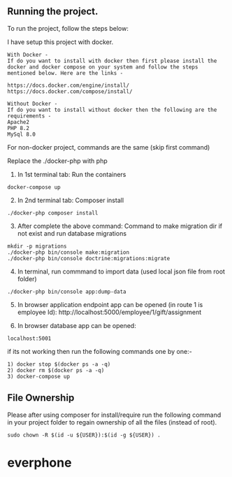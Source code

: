 ## Running the project.

To run the project, follow the steps below:

I have setup this project with docker.

```
With Docker -
If do you want to install with docker then first please install the docker and docker compose on your system and follow the steps mentioned below. Here are the links -

https://docs.docker.com/engine/install/
https://docs.docker.com/compose/install/
```

```
Without Docker -
If do you want to install without docker then the following are the requirements -
Apache2
PHP 8.2
MySql 8.0
```

For non-docker project, commands are the same (skip first command)

Replace the ./docker-php with php

1. In 1st terminal tab: Run the containers
```
docker-compose up
```

2. In 2nd terminal tab: Composer install
```
./docker-php composer install
```

3. After complete the above command: Command to make migration dir if not exist and run database migrations
```
mkdir -p migrations
./docker-php bin/console make:migration
./docker-php bin/console doctrine:migrations:migrate
```

4. In terminal, run commmand to import data (used local json file from root folder)
```
./docker-php bin/console app:dump-data
```
5. In browser application endpoint app can be opened (in route 1 is employee Id):
http://localhost:5000/employee/1/gift/assignment

5. In browser database app can be opened:
```
localhost:5001
```

if its not working then run the following commands one by one:-
```
1) docker stop $(docker ps -a -q)
2) docker rm $(docker ps -a -q)
3) docker-compose up
```
    


## File Ownership
Please after using composer for install/require run the following command in your project folder to regain ownership of all the files (instead of root).

```
sudo chown -R $(id -u ${USER}):$(id -g ${USER}) .
```
# everphone
